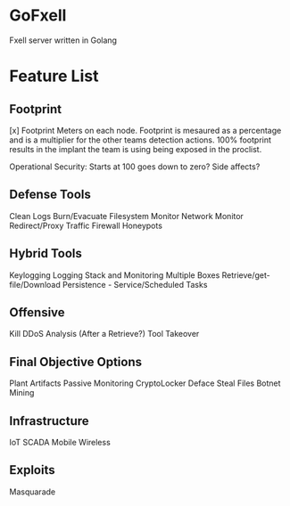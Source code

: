 # GoFxell
Fxell server written in Golang

# Feature List
## Footprint
[x] Footprint Meters on each node. Footprint is mesaured as a percentage and is a multiplier
for the other teams detection actions. 100% footprint results in the implant the team is using being exposed in the proclist.

Operational Security: Starts at 100 goes down to zero? Side affects?


## Defense Tools
Clean Logs
Burn/Evacuate
Filesystem Monitor
Network Monitor
Redirect/Proxy Traffic
Firewall
Honeypots

## Hybrid Tools
Keylogging
Logging Stack and Monitoring Multiple Boxes
Retrieve/get-file/Download
Persistence - Service/Scheduled Tasks

## Offensive
Kill
DDoS
Analysis (After a Retrieve?)
Tool Takeover

## Final Objective Options
Plant Artifacts
Passive Monitoring
CryptoLocker
Deface
Steal Files
Botnet Mining

## Infrastructure
IoT
SCADA
Mobile
Wireless

## Exploits
Masquarade
